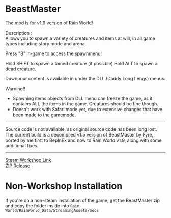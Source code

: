 # BeastMaster
The mod is for v1.9 version of Rain World!

Description : <br> 
Allows you to spawn a variety of creatures and items at will, in all game types including story mode and arena.

Press "B" in-game to access the spawnmenu!

Hold SHIFT to spawn a tamed creature (if possible)
Hold ALT to spawn a dead creature.

Downpour content is available in under the DLL (Daddy Long Lengs) menus.

Warning!!
- Spawning items objects from DLL menu can freeze the game, as it contains ALL the items in the game. Creatures should be fine though.
- Doesn't work with Safari mode yet, due to extensive changes that have been made to the gamemode.

***
Source code is not available, as original source code has been long lost. The current build is a decompiled v1.5 version of BeastMaster by Fyre, ported by me first to BepInEx and now to Rain World v1.9, along with some additional fixes.
***
[Steam Workshop Link](https://steamcommunity.com/sharedfiles/filedetails/?id=2920903670)
<br>
[ZIP Release](https://github.com/NoirCatto/BeastMaster/releases/latest)
# Non-Workshop Installation
If you're on a non-steam installation of the game, get the BeastMaster zip and copy the folder inside into `Rain World/RainWorld_Data/StreamingAssets/mods`
